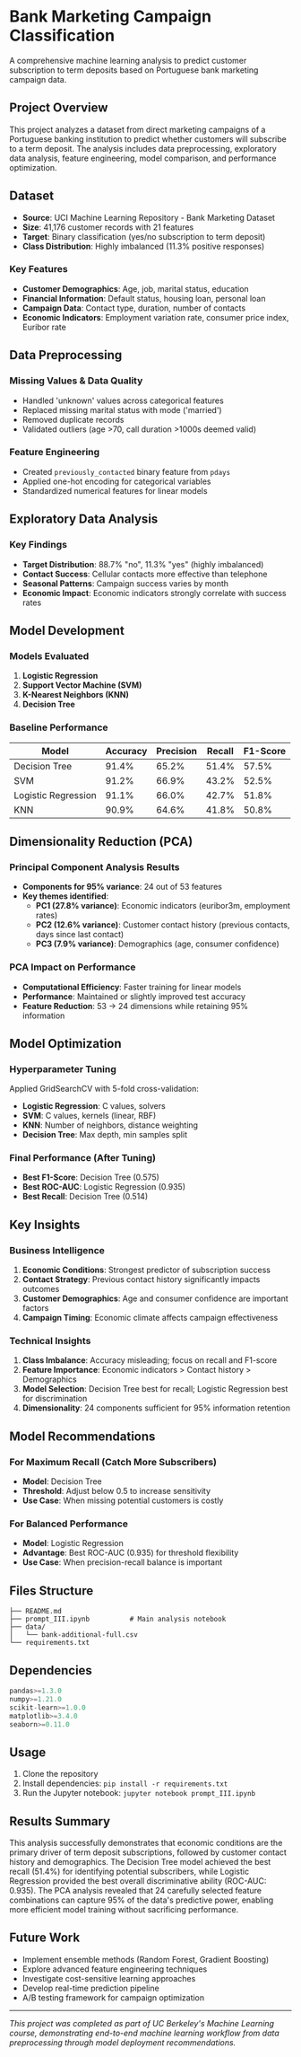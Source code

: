 # Bank Marketing Campaign Classification

A comprehensive machine learning analysis to predict customer subscription to term deposits based on Portuguese bank marketing campaign data.

## Project Overview

This project analyzes a dataset from direct marketing campaigns of a Portuguese banking institution to predict whether customers will subscribe to a term deposit. The analysis includes data preprocessing, exploratory data analysis, feature engineering, model comparison, and performance optimization.

## Dataset

- **Source**: UCI Machine Learning Repository - Bank Marketing Dataset
- **Size**: 41,176 customer records with 21 features
- **Target**: Binary classification (yes/no subscription to term deposit)
- **Class Distribution**: Highly imbalanced (11.3% positive responses)

### Key Features
- **Customer Demographics**: Age, job, marital status, education
- **Financial Information**: Default status, housing loan, personal loan
- **Campaign Data**: Contact type, duration, number of contacts
- **Economic Indicators**: Employment variation rate, consumer price index, Euribor rate

## Data Preprocessing

### Missing Values & Data Quality
- Handled 'unknown' values across categorical features
- Replaced missing marital status with mode ('married')
- Removed duplicate records
- Validated outliers (age >70, call duration >1000s deemed valid)

### Feature Engineering
- Created `previously_contacted` binary feature from `pdays`
- Applied one-hot encoding for categorical variables
- Standardized numerical features for linear models

## Exploratory Data Analysis

### Key Findings
- **Target Distribution**: 88.7% "no", 11.3% "yes" (highly imbalanced)
- **Contact Success**: Cellular contacts more effective than telephone
- **Seasonal Patterns**: Campaign success varies by month
- **Economic Impact**: Economic indicators strongly correlate with success rates

## Model Development

### Models Evaluated
1. **Logistic Regression**
2. **Support Vector Machine (SVM)**
3. **K-Nearest Neighbors (KNN)**
4. **Decision Tree**

### Baseline Performance
| Model | Accuracy | Precision | Recall | F1-Score |
|-------|----------|-----------|--------|----------|
| Decision Tree | 91.4% | 65.2% | 51.4% | 57.5% |
| SVM | 91.2% | 66.9% | 43.2% | 52.5% |
| Logistic Regression | 91.1% | 66.0% | 42.7% | 51.8% |
| KNN | 90.9% | 64.6% | 41.8% | 50.8% |

## Dimensionality Reduction (PCA)

### Principal Component Analysis Results
- **Components for 95% variance**: 24 out of 53 features
- **Key themes identified**:
  - **PC1 (27.8% variance)**: Economic indicators (euribor3m, employment rates)
  - **PC2 (12.6% variance)**: Customer contact history (previous contacts, days since last contact)
  - **PC3 (7.9% variance)**: Demographics (age, consumer confidence)

### PCA Impact on Performance
- **Computational Efficiency**: Faster training for linear models
- **Performance**: Maintained or slightly improved test accuracy
- **Feature Reduction**: 53 → 24 dimensions while retaining 95% information

## Model Optimization

### Hyperparameter Tuning
Applied GridSearchCV with 5-fold cross-validation:

- **Logistic Regression**: C values, solvers
- **SVM**: C values, kernels (linear, RBF)
- **KNN**: Number of neighbors, distance weighting
- **Decision Tree**: Max depth, min samples split

### Final Performance (After Tuning)
- **Best F1-Score**: Decision Tree (0.575)
- **Best ROC-AUC**: Logistic Regression (0.935)
- **Best Recall**: Decision Tree (0.514)

## Key Insights

### Business Intelligence
1. **Economic Conditions**: Strongest predictor of subscription success
2. **Contact Strategy**: Previous contact history significantly impacts outcomes
3. **Customer Demographics**: Age and consumer confidence are important factors
4. **Campaign Timing**: Economic climate affects campaign effectiveness

### Technical Insights
1. **Class Imbalance**: Accuracy misleading; focus on recall and F1-score
2. **Feature Importance**: Economic indicators > Contact history > Demographics
3. **Model Selection**: Decision Tree best for recall; Logistic Regression best for discrimination
4. **Dimensionality**: 24 components sufficient for 95% information retention

## Model Recommendations

### For Maximum Recall (Catch More Subscribers)
- **Model**: Decision Tree
- **Threshold**: Adjust below 0.5 to increase sensitivity
- **Use Case**: When missing potential customers is costly

### For Balanced Performance
- **Model**: Logistic Regression
- **Advantage**: Best ROC-AUC (0.935) for threshold flexibility
- **Use Case**: When precision-recall balance is important

## Files Structure

```
├── README.md
├── prompt_III.ipynb          # Main analysis notebook
├── data/
│   └── bank-additional-full.csv
└── requirements.txt
```

## Dependencies

```python
pandas>=1.3.0
numpy>=1.21.0
scikit-learn>=1.0.0
matplotlib>=3.4.0
seaborn>=0.11.0
```

## Usage

1. Clone the repository
2. Install dependencies: `pip install -r requirements.txt`
3. Run the Jupyter notebook: `jupyter notebook prompt_III.ipynb`

## Results Summary

This analysis successfully demonstrates that economic conditions are the primary driver of term deposit subscriptions, followed by customer contact history and demographics. The Decision Tree model achieved the best recall (51.4%) for identifying potential subscribers, while Logistic Regression provided the best overall discriminative ability (ROC-AUC: 0.935). The PCA analysis revealed that 24 carefully selected feature combinations can capture 95% of the data's predictive power, enabling more efficient model training without sacrificing performance.

## Future Work

- Implement ensemble methods (Random Forest, Gradient Boosting)
- Explore advanced feature engineering techniques
- Investigate cost-sensitive learning approaches
- Develop real-time prediction pipeline
- A/B testing framework for campaign optimization

---

*This project was completed as part of UC Berkeley's Machine Learning course, demonstrating end-to-end machine learning workflow from data preprocessing through model deployment recommendations.*
